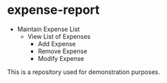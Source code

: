 # expense-report

- Maintain Expense List
  - View List of Expenses
    - Add Expense
    - Remove  Expense
    - Modify Expense

This is a repository used for demonstration purposes.